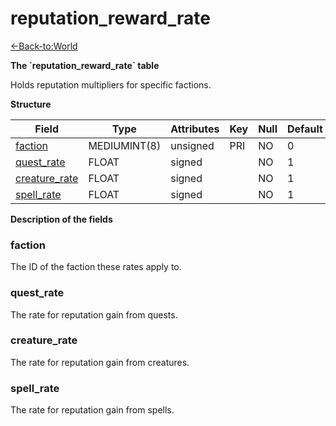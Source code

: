 # reputation\_reward\_rate

[<-Back-to:World](database-world.md)

**The \`reputation\_reward\_rate\` table**

Holds reputation multipliers for specific factions.

**Structure**

| Field              | Type         | Attributes | Key | Null | Default | Extra | Comment |
|--------------------|--------------|------------|-----|------|---------|-------|---------|
| [faction][1]       | MEDIUMINT(8) | unsigned   | PRI | NO   | 0       |       |         |
| [quest_rate][2]    | FLOAT        | signed     |     | NO   | 1       |       |         |
| [creature_rate][3] | FLOAT        | signed     |     | NO   | 1       |       |         |
| [spell_rate][4]    | FLOAT        | signed     |     | NO   | 1       |       |         |

[1]: #faction
[2]: #quest_rate
[3]: #creature_rate
[4]: #spell_rate

**Description of the fields**

### faction

The ID of the faction these rates apply to.

### quest\_rate

The rate for reputation gain from quests.

### creature\_rate

The rate for reputation gain from creatures.

### spell\_rate

The rate for reputation gain from spells.
